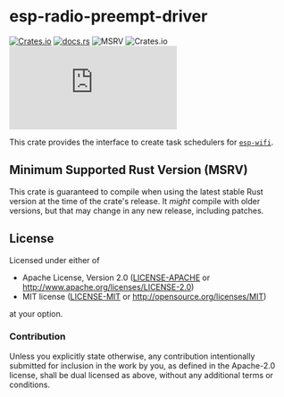 # esp-radio-preempt-driver

[![Crates.io](https://img.shields.io/crates/v/esp-radio-preempt-driver?labelColor=1C2C2E&color=C96329&logo=Rust&style=flat-square)](https://crates.io/crates/esp-radio-preempt-driver)
[![docs.rs](https://img.shields.io/docsrs/esp-radio-preempt-driver?labelColor=1C2C2E&color=C96329&logo=rust&style=flat-square)](https://docs.espressif.com/projects/rust/esp-radio-preempt-driver/latest/)
![MSRV](https://img.shields.io/badge/MSRV-1.86.0-blue?labelColor=1C2C2E&style=flat-square)
![Crates.io](https://img.shields.io/crates/l/esp-radio-preempt-driver?labelColor=1C2C2E&style=flat-square)
[![Matrix](https://img.shields.io/matrix/esp-rs:matrix.org?label=join%20matrix&labelColor=1C2C2E&color=BEC5C9&logo=matrix&style=flat-square)](https://matrix.to/#/#esp-rs:matrix.org)

This crate provides the interface to create task schedulers for [`esp-wifi`](https://crates.io/crates/esp-wifi).

## Minimum Supported Rust Version (MSRV)

This crate is guaranteed to compile when using the latest stable Rust version at the time of the crate's release. It _might_ compile with older versions, but that may change in any new release, including patches.

## License

Licensed under either of

- Apache License, Version 2.0 ([LICENSE-APACHE](../LICENSE-APACHE) or
  http://www.apache.org/licenses/LICENSE-2.0)
- MIT license ([LICENSE-MIT](../LICENSE-MIT) or http://opensource.org/licenses/MIT)

at your option.

### Contribution

Unless you explicitly state otherwise, any contribution intentionally submitted for inclusion in the
work by you, as defined in the Apache-2.0 license, shall be dual licensed as above, without any
additional terms or conditions.
